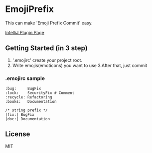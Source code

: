 # EmojiPrefix
This can make 'Emoji Prefix Commit' easy.

[IntelliJ Plugin Page](https://plugins.jetbrains.com/plugin/9725-emojiprefix)

## Getting Started (in 3 step)
1. '.emojirc' create your project root.
2. Write emojis(emoticons) you want to use
3.After that, just commit

### .emojirc sample
```
:bug:     BugFix 
:lock:    SecurityFix # Comment
:recycle: Refactoring
:books:   Documentation

/* string prefix */
|fix:| BugFix
|doc:| Documentation
```

## License
MIT
